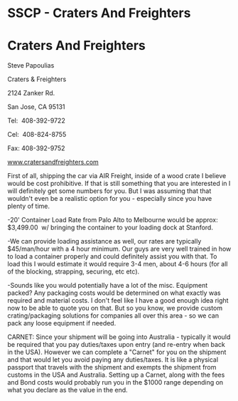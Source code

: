# SSCP - Craters And Freighters

# Craters And Freighters

Steve Papoulias

Craters & Freighters

2124 Zanker Rd.

San Jose, CA 95131

Tel:  408-392-9722

Cel:  408-824-8755

Fax: 408-392-9752

www.cratersandfreighters.com

First of all, shipping the car via AIR Freight, inside of a wood crate I believe would be cost prohibitive. If that is still something that you are interested in I will definitely get some numbers for you. But I was assuming that that wouldn't even be a realistic option for you - especially since you have plenty of time.

-20' Container Load Rate from Palo Alto to Melbourne would be approx: $3,499.00  w/ bringing the container to your loading dock at Stanford.

-We can provide loading assistance as well, our rates are typically $45/man/hour with a 4 hour minimum. Our guys are very well trained in how to load a container properly and could definitely assist you with that. To load this I would estimate it would require 3-4 men, about 4-6 hours (for all of the blocking, strapping, securing, etc etc).

-Sounds like you would potentially have a lot of the misc. Equipment packed? Any packaging costs would be determined on what exactly was required and material costs. I don't feel like I have a good enough idea right now to be able to quote you on that. But so you know, we provide custom crating/packaging solutions for companies all over this area - so we can pack any loose equipment if needed.

CARNET: Since your shipment will be going into Australia - typically it would be required that you pay duties/taxes upon entry (and re-entry when back in the USA). However we can complete a "Carnet" for you on the shipment and that would let you avoid paying any duties/taxes. It is like a physical passport that travels with the shipment and exempts the shipment from customs in the USA and Australia. Setting up a Carnet, along with the fees and Bond costs would probably run you in the $1000 range depending on what you declare as the value in the end.

